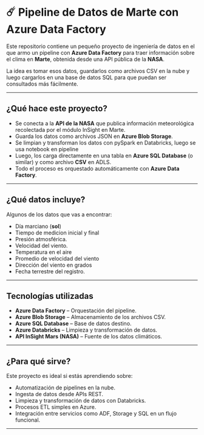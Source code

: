 # ☄️ Pipeline de Datos de Marte con Azure Data Factory

Este repositorio contiene un pequeño proyecto de ingeniería de datos en el que armo un pipeline con **Azure Data Factory** para traer información sobre el clima en **Marte**, obtenida desde una API pública de la **NASA**.

La idea es tomar esos datos, guardarlos como archivos CSV en la nube y luego cargarlos en una base de datos SQL para que puedan ser consultados más fácilmente.

---

## ¿Qué hace este proyecto?

- Se conecta a la **API de la NASA** que publica información meteorológica recolectada por el módulo InSight en Marte.
- Guarda los datos como archivos JSON en **Azure Blob Storage**.
- Se limpian y transforman los datos con pySpark en Databricks, luego se usa notebook en pipeline
- Luego, los carga directamente en una tabla en **Azure SQL Database** (o similar) y como archivo **CSV** en ADLS.
- Todo el proceso es orquestado automáticamente con **Azure Data Factory**.

---

##  ¿Qué datos incluye?

Algunos de los datos que vas a encontrar:
- Día marciano (**sol**)
- Tiempo de medicion inicial y final
- Presión atmosférica.
- Velocidad del viento.
- Temperatura en el aire
- Promedio de velocidad del viento
- Dirección del viento en grados
- Fecha terrestre del registro.

---

##  Tecnologías utilizadas

- **Azure Data Factory** – Orquestación del pipeline.
- **Azure Blob Storage** – Almacenamiento de los archivos CSV.
- **Azure SQL Database** – Base de datos destino.
- **Azure Databricks** – Limpieza y transformación de datos.
- **API InSight Mars (NASA)** – Fuente de los datos climáticos.

---

##  ¿Para qué sirve?

Este proyecto es ideal si estás aprendiendo sobre:
- Automatización de pipelines en la nube.
- Ingesta de datos desde APIs REST.
- Limpieza y transformación de datos con Databricks.
- Procesos ETL simples en Azure.
- Integración entre servicios como ADF, Storage y SQL en un flujo funcional.

---
